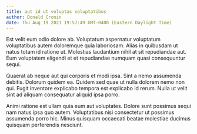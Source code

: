 ```yaml
---
title: aut id ut voluptas voluptatibus
author: Donald Cronin
date: Thu Aug 19 2021 19:57:49 GMT-0400 (Eastern Daylight Time)
---
```

Est velit eum odio dolore ab. Voluptatum aspernatur voluptatum voluptatibus autem doloremque quia laboriosam. Alias in quibusdam ut natus totam id ratione ut. Molestias laudantium nihil at sit repudiandae aut. Eum voluptatem eligendi et et repudiandae numquam quasi consequuntur sequi.

 Quaerat ab neque aut qui corporis et modi ipsa. Sint a nemo assumenda debitis. Dolorum quidem ea. Quidem sed quae ut nulla dolorem nemo non qui. Fugit inventore explicabo tempora est explicabo id rerum. Nulla ut velit sint ad aliquam consequatur aliquid ipsa porro.

 Animi ratione est ullam quia eum aut voluptates. Dolore sunt possimus sequi nam natus ipsa quo autem. Voluptatibus nisi consectetur ut possimus assumenda porro hic. Minus quisquam occaecati beatae molestiae ducimus quisquam perferendis nesciunt.